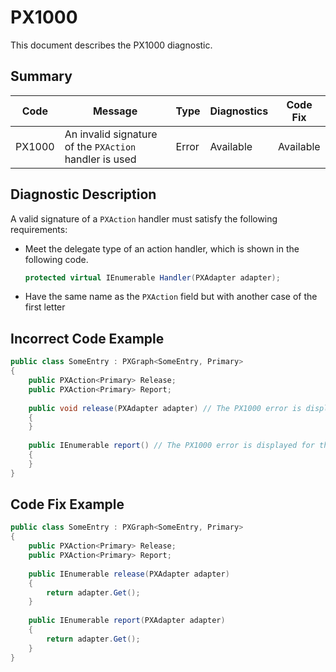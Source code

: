 # PX1000
This document describes the PX1000 diagnostic.

## Summary

| Code   | Message                                                | Type    | Diagnostics | Code Fix  | 
| ------ | ------------------------------------------------------ | ------- | ----------- | --------- | 
| PX1000 | An invalid signature of the `PXAction` handler is used | Error   | Available   | Available |

## Diagnostic Description
A valid signature of a `PXAction` handler must satisfy the following requirements:

 - Meet the delegate type of an action handler, which is shown in the following code.

   ```C#
   protected virtual IEnumerable Handler(PXAdapter adapter);
   ```

 - Have the same name as the `PXAction` field but with another case of the first letter

## Incorrect Code Example

```C#
public class SomeEntry : PXGraph<SomeEntry, Primary>
{
    public PXAction<Primary> Release;
    public PXAction<Primary> Report;
   
    public void release(PXAdapter adapter) // The PX1000 error is displayed for this line
    {
    }
      
    public IEnumerable report() // The PX1000 error is displayed for this line
    {
    }
}
```

## Code Fix Example

```C#
public class SomeEntry : PXGraph<SomeEntry, Primary>
{
    public PXAction<Primary> Release;
    public PXAction<Primary> Report;
   
    public IEnumerable release(PXAdapter adapter)
    {
        return adapter.Get();
    }
      
    public IEnumerable report(PXAdapter adapter)
    {
        return adapter.Get();
    }
}
```